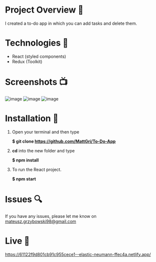 # Project Overview  🎉
I created a to-do app in which you can add tasks and delete them.

# Technologies 🔧

* React (styled components)
* Redux (Toolkit)

# Screenshots 📺
![image](https://user-images.githubusercontent.com/61913031/128687303-41ab594b-4a6d-4cbf-9928-d31d8eeb6729.png)
![image](https://user-images.githubusercontent.com/61913031/128687366-a4202d1f-2c40-44f4-be38-d7c029598a41.png)
![image](https://user-images.githubusercontent.com/61913031/128687442-90835f3c-5336-4631-958d-4a250e4368e0.png)



# Installation 💾

1. Open your terminal and then type 

     **$ git clone https://github.com/MattGri/To-Do-App**

2. **cd** into the new folder and type

     **$ npm install**

3. To run the React project.

     **$ npm start**

# Issues 🔍
 
 If you have any issues, please let me know on mateusz.grzybowski98@gmail.com

 # Live 📍
 https://61122f9d801cb91c955cece1--elastic-neumann-ffec4a.netlify.app/
